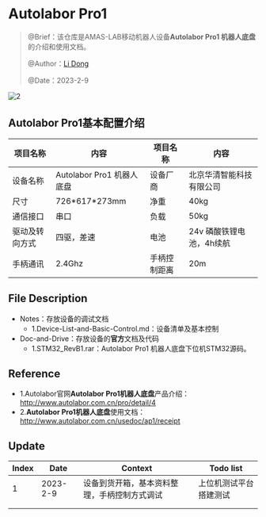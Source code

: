 # Autolabor Pro1

> @Brief：该仓库是AMAS-LAB移动机器人设备**Autolabor Pro1 机器人底盘**的介绍和使用文档。
>
> @Author：[Li Dong](https://github.com/DoongLi)
>
> @Date：2023-2-9

![2](Notes/IMG/2.jpg)

## Autolabor Pro1基本配置介绍

| 项目名称       | 内容                      | 项目名称     | 内容                     |
| -------------- | ------------------------- | ------------ | ------------------------ |
| 设备名称       | Autolabor Pro1 机器人底盘 | 设备厂商     | 北京华清智能科技有限公司 |
| 尺寸           | 726\*617\*273mm           | 净重         | 40kg                     |
| 通信接口       | 串口                      | 负载         | 50kg                     |
| 驱动及转向方式 | 四驱，差速                | 电池         | 24v 磷酸铁锂电池，4h续航 |
| 手柄通讯       | 2.4Ghz                    | 手柄控制距离 | 20m                      |

## File Description

- Notes：存放设备的调试文档
  - 1.Device-List-and-Basic-Control.md：设备清单及基本控制
- Doc-and-Drive：存放设备的**官方**文档及代码
  - 1.STM32_RevB1.rar：Autolabor Pro1 机器人底盘下位机STM32源码。

## Reference

- 1.Autolabor官网**Autolabor Pro1机器人底盘**产品介绍：http://www.autolabor.com.cn/pro/detail/4
- 2.**Autolabor Pro1机器人底盘**使用文档：http://www.autolabor.com.cn/usedoc/ap1/receipt

## Update

| Index | Date     | Context                                      | Todo list              |
| ----- | -------- | -------------------------------------------- | ---------------------- |
| 1     | 2023-2-9 | 设备到货开箱，基本资料整理，手柄控制方式调试 | 上位机测试平台搭建测试 |
|       |          |                                              |                        |
|       |          |                                              |                        |

